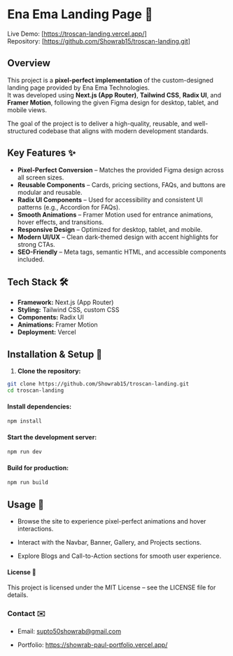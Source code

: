 # Ena Ema Landing Page 🚀

Live Demo: [https://troscan-landing.vercel.app/]  
Repository: [https://github.com/Showrab15/troscan-landing.git]

## Overview

This project is a **pixel-perfect implementation** of the custom-designed landing page provided by Ena Ema Technologies.  
It was developed using **Next.js (App Router)**, **Tailwind CSS**, **Radix UI**, and **Framer Motion**, following the given Figma design for desktop, tablet, and mobile views.

The goal of the project is to deliver a high-quality, reusable, and well-structured codebase that aligns with modern development standards.

## Key Features ✨

- **Pixel-Perfect Conversion** – Matches the provided Figma design across all screen sizes.
- **Reusable Components** – Cards, pricing sections, FAQs, and buttons are modular and reusable.
- **Radix UI Components** – Used for accessibility and consistent UI patterns (e.g., Accordion for FAQs).
- **Smooth Animations** – Framer Motion used for entrance animations, hover effects, and transitions.
- **Responsive Design** – Optimized for desktop, tablet, and mobile.
- **Modern UI/UX** – Clean dark-themed design with accent highlights for strong CTAs.
- **SEO-Friendly** – Meta tags, semantic HTML, and accessible components included.

## Tech Stack 🛠️

- **Framework:** Next.js (App Router)
- **Styling:** Tailwind CSS, custom CSS
- **Components:** Radix UI
- **Animations:** Framer Motion
- **Deployment:** Vercel

## Installation & Setup 🚀

1. **Clone the repository:**

```bash
git clone https://github.com/Showrab15/troscan-landing.git
cd troscan-landing
```

#### Install dependencies:

```bash
npm install

```

#### Start the development server:

```bash
npm run dev

```

#### Build for production:

```bash
npm run build

```

## Usage 📝

- Browse the site to experience pixel-perfect animations and hover interactions.

- Interact with the Navbar, Banner, Gallery, and Projects sections.

- Explore Blogs and Call-to-Action sections for smooth user experience.

#### License 📄

This project is licensed under the MIT License – see the LICENSE
file for details.

### Contact ✉️

- Email: supto50showrab@gmail.com

- Portfolio: https://showrab-paul-portfolio.vercel.app/

